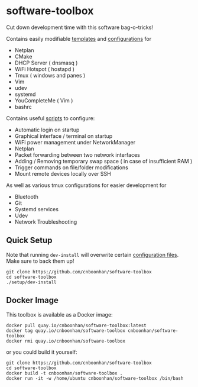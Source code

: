 # software-toolbox
Cut down development time with this software bag-o-tricks!

Contains easily modifiable [templates](config) and [configurations](dotfiles) for
* Netplan
* CMake
* DHCP Server ( dnsmasq )
* WiFi Hotspot ( hostapd )
* Tmux ( windows and panes )
* Vim
* udev
* systemd
* YouCompleteMe ( Vim )
* bashrc

Contains useful [scripts](tools) to configure:
* Automatic login on startup
* Graphical interface / terminal on startup 
* WiFi power management under NetworkManager
* Netplan 
* Packet forwarding between two network interfaces
* Adding / Removing temporary swap space ( in case of insufficient RAM )
* Trigger commands on file/folder modifications
* Mount remote devices locally over SSH

As well as various tmux configurations for easier development for
* Bluetooth
* Git
* Systemd services
* Udev 
* Network Troubleshooting

## Quick Setup 
Note that running `dev-install` will overwrite certain [configuration files](dotfiles). Make sure to back them up!
```
git clone https://github.com/cnboonhan/software-toolbox
cd software-toolbox
./setup/dev-install
```

## Docker Image
This toolbox is available as a Docker image:
```
docker pull quay.io/cnboonhan/software-toolbox:latest
docker tag quay.io/cnboonhan/software-toolbox cnboonhan/software-toolbox
docker rmi quay.io/cnboonhan/software-toolbox
```
or you could build it yourself:

```
git clone https://github.com/cnboonhan/software-toolbox
cd software-toolbox
docker build -t cnboonhan/software-toolbox .
docker run -it -w /home/ubuntu cnboonhan/software-toolbox /bin/bash
```
